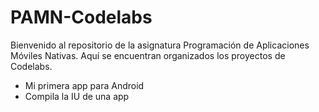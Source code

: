 # PAMN-Codelabs
Bienvenido al repositorio de la asignatura Programación de Aplicaciones Móviles Nativas. Aquí se encuentran organizados los proyectos de Codelabs.
- Mi primera app para Android
- Compila la IU de una app

